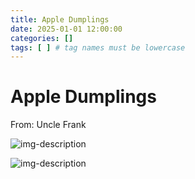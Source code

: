 ```yaml
---
title: Apple Dumplings
date: 2025-01-01 12:00:00
categories: []
tags: [ ] # tag names must be lowercase
---
```


# Apple Dumplings
From: Uncle Frank

![img-description](https://pbs.twimg.com/media/GgoozduWoAAKitY?format=jpg&name=large)

![img-description](https://pbs.twimg.com/media/GgoozdxWoAEfKbW?format=jpg&name=large)